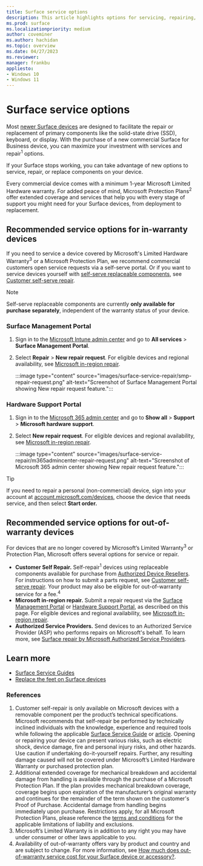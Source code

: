 ```yaml
---
title: Surface service options
description: This article highlights options for servicing, repairing, or replacing Surface devices
ms.prod: surface
ms.localizationpriority: medium
author: coveminer
ms.author: hachidan
ms.topic: overview
ms.date: 04/27/2023
ms.reviewer: 
manager: frankbu
appliesto:
- Windows 10
- Windows 11
---
```


# Surface service options

Most [newer Surface devices](surface-service-and-repair.md) are designed to facilitate the repair or replacement of primary components like the solid-state drive (SSD), keyboard, or display. With the purchase of a new commercial Surface for Business device, you can maximize your investment with services and repair<sup>1</sup> options.

If your Surface stops working, you can take advantage of new options to service, repair, or replace components on your device.

Every commercial device comes with a minimum 1-year Microsoft Limited Hardware warranty. For added peace of mind, Microsoft Protection Plans<sup>2</sup> offer extended coverage and services that help you with every stage of support you might need for your Surface devices, from deployment to replacement.

## Recommended service options for in-warranty devices

If you need to service a device covered by Microsoft's Limited Hardware Warranty<sup>3</sup> or a Microsoft Protection Plan, we recommend commercial customers open service requests via a self-serve portal. Or if you want to service devices yourself with [self-serve replaceable components](surface-service-and-repair.md), see [Customer self-serve repair](surface-customer-self-repair-surface.md).

> [!NOTE]
> Self-serve replaceable components are currently **only available for purchase separately**, independent of the warranty status of your device.

### Surface Management Portal

1. Sign in to the [Microsoft Intune admin center](https://go.microsoft.com/fwlink/?linkid=2109431) and go to **All services** > **Surface Management Portal**.
2. Select **Repair** > **New repair request**. For eligible devices and regional availability, see [Microsoft in-region repair](microsoft-in-region-same-unit-repair.md).

    :::image type="content" source="images/surface-service-repair/smp-repair-request.png" alt-text="Screenshot of Surface Management Portal showing New repair request feature.":::

### Hardware Support Portal

1. Sign in to the [Microsoft 365 admin center](https://admin.microsoft.com/AdminPortal) and go to **Show all** > **Support** > **Microsoft hardware support**.
2. Select **New repair request**. For eligible devices and regional availability, see [Microsoft in-region repair](microsoft-in-region-same-unit-repair.md).

    :::image type="content" source="images/surface-service-repair/m365admincenter-repair-request.png" alt-text="Screenshot of Microsoft 365 admin center showing New repair request feature.":::

> [!TIP]
> If you need to repair a personal (non-commercial) device, sign into your account at [account.microsoft.com/devices](https://account.microsoft.com/devices), choose the device that needs service, and then select **Start order.**

## Recommended service options for out-of-warranty devices

For devices that are no longer covered by Microsoft’s Limited Warranty<sup>3</sup>  or Protection Plan, Microsoft offers several options for service or repair.

- **Customer Self Repair.** Self-repair<sup>1</sup> devices using replaceable components available for purchase from [Authorized Device Resellers](https://www.microsoft.com/surface/business/where-to-buy-microsoft-surface#DEVICESRESELLERS). For instructions on how to submit a parts request, see [Customer self-serve repair](surface-customer-self-repair-surface.md). Your product may also be eligible for out-of-warranty service for a fee.<sup>4</sup>
- **Microsoft in-region repair.** Submit a repair request via the [Surface Management Portal](#surface-management-portal) or [Hardware Support Portal](#hardware-support-portal), as described on this page. For eligible devices and regional availability, see [Microsoft in-region repair](microsoft-in-region-same-unit-repair.md).
- **Authorized Service Providers.** Send devices to an Authorized Service Provider (ASP) who performs repairs on Microsoft's behalf. To learn more, see [Surface repair by Microsoft Authorized Service Providers](authorized-service-providers.md).

## Learn more

- [Surface Service Guides](https://www.microsoft.com/download/100440)
- [Replace the feet on Surface devices](https://support.microsoft.com/surface/replace-the-feet-on-surface-devices-791bcf1d-db4a-4807-816e-06d30072383d)

### References

1. Customer self-repair is only available on Microsoft devices with a removable component per the product’s technical specifications. Microsoft recommends that self-repair be performed by technically inclined individuals with the knowledge, experience and required tools while following the applicable [Surface Service Guide](https://www.microsoft.com/download/100440)  or [article](https://support.microsoft.com/surface/replace-the-feet-on-surface-devices-791bcf1d-db4a-4807-816e-06d30072383d). Opening or repairing your device can present various risks, such as electric shock, device damage, fire and personal injury risks, and other hazards. Use caution if undertaking do-it-yourself repairs. Further, any resulting damage caused will not be covered under Microsoft’s Limited Hardware Warranty or purchased protection plan.
2. Additional extended coverage for mechanical breakdown and accidental damage from handling is available through the purchase of a Microsoft Protection Plan. If the plan provides mechanical breakdown coverage,  coverage begins upon expiration of the manufacturer’s original warranty and continues for the remainder of the term shown on the customer's Proof of Purchase. Accidental damage from handling begins immediately upon purchase. Restrictions apply, for all Microsoft Protection Plans, please reference the [terms and conditions](https://support.microsoft.com/topic/warranty-and-protection-plan-terms-conditions-eedf7a23-84a7-1a47-480b-0e10503eedf5) for the applicable limitations of liability and exclusions.
3. Microsoft’s Limited Warranty is in addition to any right you may have under consumer or other laws applicable to you.
4. Availability of out-of-warranty offers vary by product and country and are subject to change.  For more information, see [How much does out-of-warranty service cost for your Surface device or accessory?](https://support.microsoft.com/en-us/topic/how-much-does-out-of-warranty-service-cost-for-your-surface-device-or-accessory-4c77ac8a-e8c3-d0e4-7e8a-a29f768d43ff).
